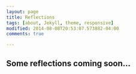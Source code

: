 ```yaml
---
layout: page
title: Reflections
tags: [about, Jekyll, theme, responsive]
modified: 2014-08-08T20:53:07.573882-04:00
comments: true

---
```


## Some reflections coming soon...